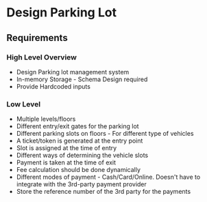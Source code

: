 # Design Parking Lot

## Requirements

### High Level Overview
- Design Parking lot management system
- In-memory Storage - Schema Design required
- Provide Hardcoded inputs 

### Low Level
- Multiple levels/floors
- Different entry/exit gates for the parking lot
- Different parking slots on floors - For different type of vehicles
- A ticket/token is generated at the entry point
- Slot is assigned at the time of entry 
- Different ways of determining the vehicle slots
- Payment is taken at the time of exit
- Fee calculation should be done dynamically
- Different modes of payment - Cash/Card/Online. Doesn't have to integrate with the 3rd-party payment provider
- Store the reference number of the 3rd party for the payments